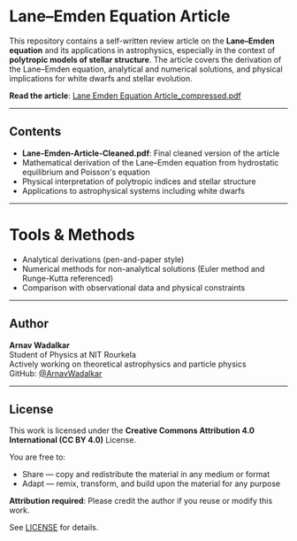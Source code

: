 # Lane–Emden Equation Article

This repository contains a self-written review article on the **Lane–Emden equation** and its applications in astrophysics, especially in the context of **polytropic models of stellar structure**. The article covers the derivation of the Lane–Emden equation, analytical and numerical solutions, and physical implications for white dwarfs and stellar evolution.

 **Read the article**: [Lane Emden Equation Article_compressed.pdf](Lane-Emden-Equation-Article_compressed.pdf)

---

## Contents

-  **Lane-Emden-Article-Cleaned.pdf**: Final cleaned version of the article
- Mathematical derivation of the Lane–Emden equation from hydrostatic equilibrium and Poisson's equation
- Physical interpretation of polytropic indices and stellar structure
- Applications to astrophysical systems including white dwarfs

---

# Tools & Methods

- Analytical derivations (pen-and-paper style)
- Numerical methods for non-analytical solutions (Euler method and Runge-Kutta referenced)
- Comparison with observational data and physical constraints

---

##  Author

**Arnav Wadalkar**  
Student of Physics at NIT Rourkela  
Actively working on theoretical astrophysics and particle physics  
GitHub: [@ArnavWadalkar](https://github.com/ArnavWadalkar)

---

## License

This work is licensed under the **Creative Commons Attribution 4.0 International (CC BY 4.0)** License.

You are free to:

- Share — copy and redistribute the material in any medium or format
- Adapt — remix, transform, and build upon the material for any purpose

**Attribution required**: Please credit the author if you reuse or modify this work.

See [LICENSE](LICENSE) for details.

